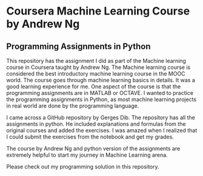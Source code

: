 # Coursera Machine Learning Course by Andrew Ng

## Programming Assignments in Python 

This repository has the assignment I did as part of the Machine learning course in Coursera taught by Andrew Ng. The Machine learning course is considered the best introductory machine learning course in the MOOC world. The course goes through machine learning basics in details. It was a good learning experience for me. 
One aspect of the course is that the programming assignments are in MATLAB or OCTAVE. I wanted to practice the programming assignments in Python, as most machine learning projects in real world are done by the programming language. 

I came across a GitHub repository by Gerges Dib. The repository has all the assignments in python. He included explanations and formulas from the original courses and added the exercises. I was amazed when I realized that I could submit the exercises from the notebook and get my grades. 

The course by Andrew Ng and python version of the assignments are extremely helpful to start my journey in Machine Learning arena. 

Please check out my programming solution in this repository. 
